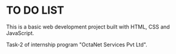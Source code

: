 # TO DO LIST

This is a basic web development project built with HTML, CSS and JavaScript.

Task-2 of internship program "OctaNet Services Pvt Ltd".
